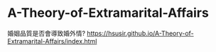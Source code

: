 # A-Theory-of-Extramarital-Affairs
婚姻品質是否會導致婚外情?
https://hsusir.github.io/A-Theory-of-Extramarital-Affairs/index.html
